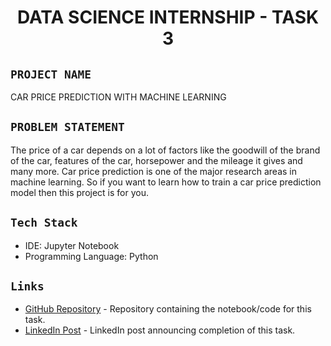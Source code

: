 <h1 align="center">
  <a href="# DATA SCIENCE INTERNSHIP - TASK3"></a>
  DATA SCIENCE INTERNSHIP - TASK 3
</h1>

## `PROJECT NAME`
CAR PRICE PREDICTION WITH MACHINE LEARNING

## `PROBLEM STATEMENT`
The price of a car depends on a lot of factors like the goodwill of the brand of the car,
features of the car, horsepower and the mileage it gives and many more. Car price
prediction is one of the major research areas in machine learning. So if you want to learn
how to train a car price prediction model then this project is for you.

## `Tech Stack`
- IDE: Jupyter Notebook
- Programming Language: Python

## `Links`
- [GitHub Repository](https://github.com/DeV-21/OIBSIP/blob/main/OIBSIP_Task_3-Car_Price_Prediction_With_Machine_Learning/Car_Price_Prediction_With_Machine_Learning.ipynb) - Repository containing the notebook/code for this task.
- [LinkedIn Post](link_to_linkedin_post) - LinkedIn post announcing completion of this task.


